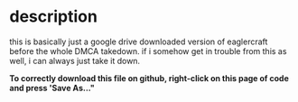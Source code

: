 # description
this is basically just a google drive downloaded version of eaglercraft before the whole DMCA takedown.
if i somehow get in trouble from this as well, i can always just take it down.
<p> 
  <b> To correctly download this file on github, right-click on this page of code and press 'Save As..."

  </b>

  </p>

